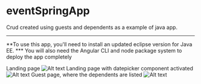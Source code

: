 # eventSpringApp
Crud created using guests and dependents as a example of java app.


--------

**To use this app, you'll need to install an updated eclipse version for Java EE. 
*** You will also need the Angular CLI and node package system to deploy the app completely 


Landing page
![Alt text](https://user-images.githubusercontent.com/39165280/75164963-638ca680-5700-11ea-99d1-91600f946a31.PNG?raw=true "landing")
Landing page with datepicker component activated
![Alt text](https://user-images.githubusercontent.com/39165280/75164960-625b7980-5700-11ea-92ea-bd99a3559c59.PNG?raw=true "datepicker")
Guest page, where the dependents are listed
![Alt text](https://user-images.githubusercontent.com/39165280/75164965-638ca680-5700-11ea-96c0-007c17f3ea74.PNG?raw=true "telaConv")



